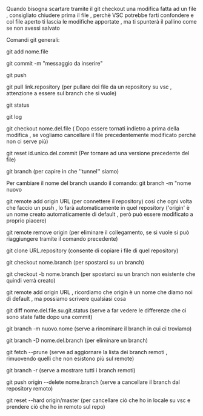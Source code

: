 Quando bisogna scartare tramite il git checkout una modifica fatta ad un file , consigliato chiudere prima il file , perchè VSC potrebbe farti confondere e col file aperto ti lascia le modifiche apportate , ma ti spunterà il pallino come se non avessi salvato

Comandi git generali:

git add nome.file

git commit -m "messaggio da inserire"

git push

git pull link.repository (per pullare dei file da un repository su vsc , attenzione a essere sul branch che si vuole)

git status

git log

git checkout nome.del.file (
Dopo essere tornati indietro a prima della modifica , se vogliamo cancellare il file precedentemente modificato perchè non ci serve più)

git reset id.unico.del.commit (Per tornare ad una versione precedente del file)

git branch (per capire in che ''tunnel'' siamo)

Per cambiare il nome del branch usando il comando: git branch -m "nome nuovo

git remote add origin URL (per connettere il repository) così che ogni volta che faccio un push , lo farà automaticamente in quel repository ('origin' è un nome creato automaticamente di default , però può essere modificato a proprio piacere)

git remote remove origin (per eliminare il collegamento, se si vuole si può riaggiungere tramite il comando precedente)

git clone URL.repository (consente di copiare i file di quel repository)

git checkout nome.branch (per spostarci su un branch)

git checkout -b nome.branch (per spostarci su un branch non esistente che quindi verrà creato)

git remote add origin URL , ricordiamo che origin è un nome che diamo noi di default , ma possiamo scrivere qualsiasi cosa

git diff nome.del.file.su.git.status (serve a far vedere le differenze che ci sono state fatte dopo una commit)

git branch -m nuovo.nome (serve a rinominare il branch in cui ci troviamo)

git branch -D nome.del.branch (per eliminare un branch)

git fetch --prune (serve ad aggiornare la lista dei branch remoti , rimuovendo quelli che non esistono più sul remote)

git branch -r (serve a mostrare tutti i branch remoti)

git push origin --delete nome.branch (serve a cancellare il branch dal repository remoto)

git reset --hard origin/master (per cancellare ciò che ho in locale su vsc e prendere ciò che ho in remoto sul repo)